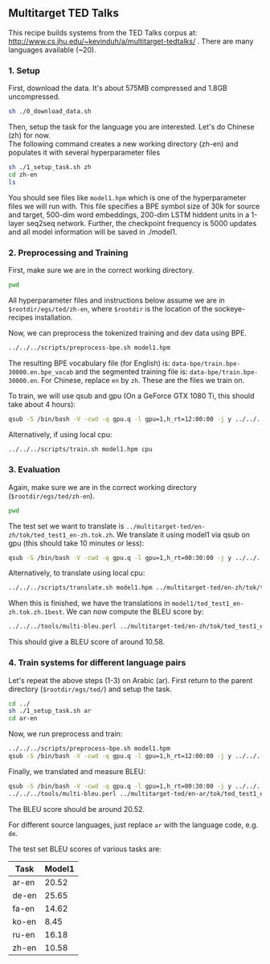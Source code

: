## Multitarget TED Talks 

This recipe builds systems from the TED Talks corpus at:
http://www.cs.jhu.edu/~kevinduh/a/multitarget-tedtalks/ .
There are many languages available (~20). 

### 1. Setup

First, download the data. It's about 575MB compressed and 1.8GB uncompressed.
```bash
sh ./0_download_data.sh
```

Then, setup the task for the language you are interested.
Let's do Chinese (zh) for now.  
The following command creates a new working directory (zh-en) 
and populates it with several hyperparameter files 

```bash
sh ./1_setup_task.sh zh
cd zh-en
ls
```

You should see files like `model1.hpm` which is one of the hyperparameter files we will run with. This file specifies a BPE symbol size of 30k for source and target, 500-dim word embeddings, 200-dim LSTM hiddent units in a 1-layer seq2seq network. Further, the checkpoint frequency is 5000 updates and all model information will be saved in ./model1.

### 2. Preprocessing and Training

First, make sure we are in the correct working directory.

```bash
pwd
```

All hyperparameter files and instructions below assume we are in `$rootdir/egs/ted/zh-en`, where `$rootdir` is the location of the sockeye-recipes installation. 


Now, we can preprocess the tokenized training and dev data using BPE.
```bash
../../../scripts/preprocess-bpe.sh model1.hpm
```

The resulting BPE vocabulary file (for English) is: `data-bpe/train.bpe-30000.en.bpe_vocab` and the segmented training file is: `data-bpe/train.bpe-30000.en`. For Chinese, replace `en` by `zh`. These are the files we train on. 

To train, we will use qsub and gpu (On a GeForce GTX 1080 Ti, this should take about 4 hours):

```bash
qsub -S /bin/bash -V -cwd -q gpu.q -l gpu=1,h_rt=12:00:00 -j y ../../../scripts/train.sh model1.hpm gpu
```

Alternatively, if using local cpu:
```bash
../../../scripts/train.sh model1.hpm cpu
```


### 3. Evaluation

Again, make sure we are in the correct working directory (`$rootdir/egs/ted/zh-en`).

```bash
pwd
```

The test set we want to translate is `../multitarget-ted/en-zh/tok/ted_test1_en-zh.tok.zh`. We translate it using model1 via qsub on gpu (this should take 10 minutes or less):

```bash
qsub -S /bin/bash -V -cwd -q gpu.q -l gpu=1,h_rt=00:30:00 -j y ../../../scripts/translate.sh model1.hpm ../multitarget-ted/en-zh/tok/ted_test1_en-zh.tok.zh model1/ted_test1_en-zh.tok.zh.1best gpu
```

Alternatively, to translate using local cpu:

```bash
../../../scripts/translate.sh model1.hpm ../multitarget-ted/en-zh/tok/ted_test1_en-zh.tok.zh model1/ted_test1_en-zh.tok.zh.1best cpu
```

When this is finished, we have the translations in `model1/ted_test1_en-zh.tok.zh.1best`. We can now compute the BLEU score by:

```bash
../../../tools/multi-bleu.perl ../multitarget-ted/en-zh/tok/ted_test1_en-zh.tok.en < model1/ted_test1_en-zh.tok.zh.1best
```

This should give a BLEU score of around 10.58.


### 4. Train systems for different language pairs

Let's repeat the above steps (1-3) on Arabic (ar).
First return to the parent directory (`$rootdir/egs/ted/`) and setup the task.

```bash
cd ../ 
sh ./1_setup_task.sh ar
cd ar-en
```

Now, we run preprocess and train: 

```bash
../../../scripts/preprocess-bpe.sh model1.hpm
qsub -S /bin/bash -V -cwd -q gpu.q -l gpu=1,h_rt=12:00:00 -j y ../../../scripts/train.sh model1.hpm gpu
```

Finally, we translated and measure BLEU:

```bash
qsub -S /bin/bash -V -cwd -q gpu.q -l gpu=1,h_rt=00:30:00 -j y ../../../scripts/translate.sh model1.hpm ../multitarget-ted/en-ar/tok/ted_test1_en-ar.tok.ar model1/ted_test1_en-ar.tok.ar.1best gpu
../../../tools/multi-bleu.perl ../multitarget-ted/en-ar/tok/ted_test1_en-ar.tok.en < model1/ted_test1_en-ar.tok.en.1best
```

The BLEU score should be around 20.52. 

For different source languages, just replace `ar` with the language code, e.g. `de`. 

The test set BLEU scores of various tasks are:

| Task  | Model1 |
| ----- | ------ |
| ar-en | 20.52  |
| de-en | 25.65  |
| fa-en | 14.62  |
| ko-en | 8.45   |
| ru-en | 16.18  |
| zh-en | 10.58  |
